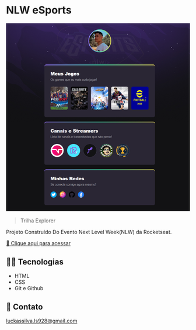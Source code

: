 # NLW eSports

![preview](.github/preview.png)

> Trilha Explorer

Projeto Construído Do Evento Next Level Week(NLW) da Rocketseat.

[🔗 Clique aqui para acessar](https://lucascarvalho-dev.github.io/nlw-esports-explorer)

## 👨‍💻 Tecnologias

- HTML
- CSS
- Git e Github

## 💛 Contato

luckassilva.ls928@gmail.com
